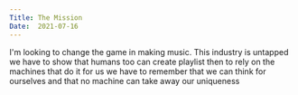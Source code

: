 ```yaml
---
Title: The Mission
Date:  2021-07-16 
---
```





I'm looking to change the game in making music. This industry is untapped we have to show that humans too can create playlist then to rely on the machines that do it 
for us we have to remember that we can think for ourselves and that no machine can take away our uniqueness 
